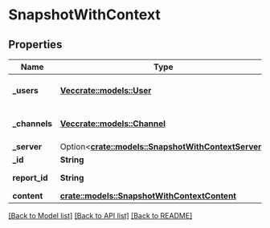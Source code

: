 # SnapshotWithContext

## Properties

Name | Type | Description | Notes
------------ | ------------- | ------------- | -------------
**_users** | [**Vec<crate::models::User>**](User.md) | Users involved in snapshot | 
**_channels** | [**Vec<crate::models::Channel>**](Channel.md) | Channels involved in snapshot | 
**_server** | Option<[**crate::models::SnapshotWithContextServer**](SnapshotWithContext__server.md)> |  | [optional]
**_id** | **String** | Unique Id | 
**report_id** | **String** | Report parent Id | 
**content** | [**crate::models::SnapshotWithContextContent**](SnapshotWithContext_content.md) |  | 

[[Back to Model list]](../README.md#documentation-for-models) [[Back to API list]](../README.md#documentation-for-api-endpoints) [[Back to README]](../README.md)



